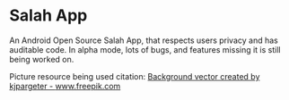 # Salah App 

An Android Open Source Salah App, that respects users privacy and has auditable code.
In alpha mode, lots of bugs, and features missing it is still being worked on.

Picture resource being used citation: 
<a href="https://www.freepik.com/vectors/background">Background vector created by kjpargeter - www.freepik.com</a>